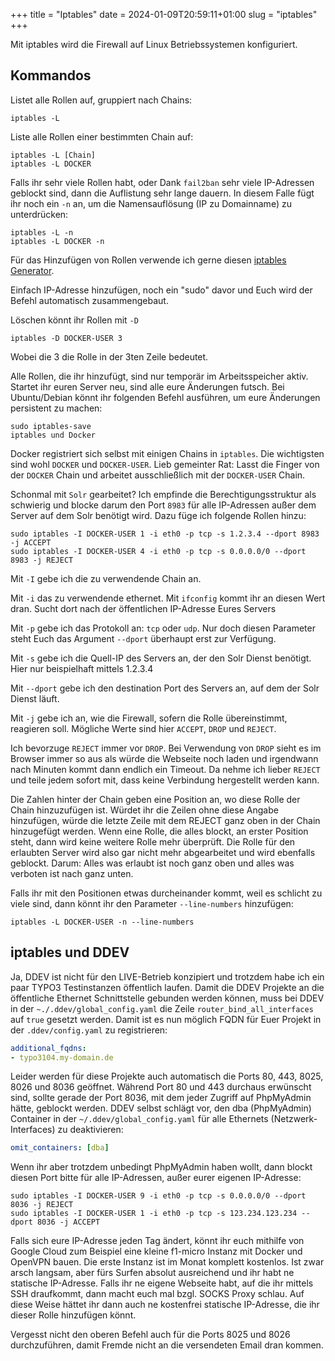 +++
title = "Iptables"
date = 2024-01-09T20:59:11+01:00
slug = "iptables"
+++

Mit iptables wird die Firewall auf Linux Betriebssystemen konfiguriert.

## Kommandos

Listet alle Rollen auf, gruppiert nach Chains:

```shell
iptables -L
```

Liste alle Rollen einer bestimmten Chain auf:

```shell
iptables -L [Chain]
iptables -L DOCKER
```

Falls ihr sehr viele Rollen habt, oder Dank `fail2ban` sehr viele IP-Adressen geblockt sind, dann die Auflistung sehr lange dauern. In diesem Falle fügt ihr noch ein `-n` an, um die Namensauflösung (IP zu Domainname) zu unterdrücken:

```shell
iptables -L -n
iptables -L DOCKER -n
```

Für das Hinzufügen von Rollen verwende ich gerne diesen [iptables Generator](https://www.perturb.org/content/iptables-rules.html).

Einfach IP-Adresse hinzufügen, noch ein "sudo" davor und Euch wird der Befehl automatisch zusammengebaut.

Löschen könnt ihr Rollen mit `-D`

```shell
iptables -D DOCKER-USER 3
```

Wobei die 3 die Rolle in der 3ten Zeile bedeutet.

Alle Rollen, die ihr hinzufügt, sind nur temporär im Arbeitsspeicher aktiv. Startet ihr euren Server neu, sind alle eure Änderungen futsch. Bei Ubuntu/Debian könnt ihr folgenden Befehl ausführen, um eure Änderungen persistent zu machen:

```shell
sudo iptables-save
iptables und Docker
```

Docker registriert sich selbst mit einigen Chains in `iptables`. Die wichtigsten sind wohl `DOCKER` und `DOCKER-USER`. Lieb gemeinter Rat: Lasst die Finger von der `DOCKER` Chain und arbeitet ausschließlich mit der `DOCKER-USER` Chain.

Schonmal mit `Solr` gearbeitet? Ich empfinde die Berechtigungsstruktur als schwierig und blocke darum den Port `8983` für alle IP-Adressen außer dem Server auf dem Solr benötigt wird. Dazu füge ich folgende Rollen hinzu:

```shell
sudo iptables -I DOCKER-USER 1 -i eth0 -p tcp -s 1.2.3.4 --dport 8983 -j ACCEPT
sudo iptables -I DOCKER-USER 4 -i eth0 -p tcp -s 0.0.0.0/0 --dport 8983 -j REJECT
```

Mit `-I` gebe ich die zu verwendende Chain an.

Mit `-i` das zu verwendende ethernet. Mit `ifconfig` kommt ihr an diesen Wert dran. Sucht dort nach der öffentlichen IP-Adresse Eures Servers

Mit `-p` gebe ich das Protokoll an: `tcp` oder `udp`. Nur doch diesen Parameter steht Euch das Argument `--dport` überhaupt erst zur Verfügung.

Mit `-s` gebe ich die Quell-IP des Servers an, der den Solr Dienst benötigt. Hier nur beispielhaft mittels 1.2.3.4

Mit `--dport` gebe ich den destination Port des Servers an, auf dem der Solr Dienst läuft.

Mit `-j` gebe ich an, wie die Firewall, sofern die Rolle übereinstimmt, reagieren soll. Mögliche Werte sind hier `ACCEPT`, `DROP` und `REJECT`.

Ich bevorzuge `REJECT` immer vor `DROP`. Bei Verwendung von `DROP` sieht es im Browser immer so aus als würde die Webseite noch laden und irgendwann nach Minuten kommt dann endlich ein Timeout. Da nehme ich lieber `REJECT` und teile jedem sofort mit, dass keine Verbindung hergestellt werden kann.

Die Zahlen hinter der Chain geben eine Position an, wo diese Rolle der Chain hinzuzufügen ist. Würdet ihr die Zeilen ohne diese Angabe hinzufügen, würde die letzte Zeile mit dem REJECT ganz oben in der Chain hinzugefügt werden. Wenn eine Rolle, die alles blockt, an erster Position steht, dann wird keine weitere Rolle mehr überprüft. Die Rolle für den erlaubten Server wird also gar nicht mehr abgearbeitet und wird ebenfalls geblockt. Darum: Alles was erlaubt ist noch ganz oben und alles was verboten ist nach ganz unten.

Falls ihr mit den Positionen etwas durcheinander kommt, weil es schlicht zu viele sind, dann könnt ihr den Parameter `--line-numbers` hinzufügen:

```shell
iptables -L DOCKER-USER -n --line-numbers
```

## iptables und DDEV

Ja, DDEV ist nicht für den LIVE-Betrieb konzipiert und trotzdem habe ich ein paar TYPO3 Testinstanzen öffentlich laufen. Damit die DDEV Projekte an die öffentliche Ethernet Schnittstelle gebunden werden können, muss bei DDEV in der `~./.ddev/global_config.yaml` die Zeile `router_bind_all_interfaces` auf `true` gesetzt werden. Damit ist es nun möglich FQDN für Euer Projekt in der `.ddev/config.yaml` zu registrieren:

```yaml
additional_fqdns:
- typo3104.my-domain.de
```
Leider werden für diese Projekte auch automatisch die Ports 80, 443, 8025, 8026 und 8036 geöffnet. Während Port 80 und 443 durchaus erwünscht sind, sollte gerade der Port 8036, mit dem jeder Zugriff auf PhpMyAdmin hätte, geblockt werden. DDEV selbst schlägt vor, den dba (PhpMyAdmin) Container in der `~/.ddev/global_config.yaml` für alle Ethernets (Netzwerk-Interfaces) zu deaktivieren:

```yaml
omit_containers: [dba]
```

Wenn ihr aber trotzdem unbedingt PhpMyAdmin haben wollt, dann blockt diesen Port bitte für alle IP-Adressen, außer eurer eigenen IP-Adresse:

```shell
sudo iptables -I DOCKER-USER 9 -i eth0 -p tcp -s 0.0.0.0/0 --dport 8036 -j REJECT
sudo iptables -I DOCKER-USER 1 -i eth0 -p tcp -s 123.234.123.234 --dport 8036 -j ACCEPT
```

Falls sich eure IP-Adresse jeden Tag ändert, könnt ihr euch mithilfe von Google Cloud zum Beispiel eine kleine f1-micro Instanz mit Docker und OpenVPN bauen. Die erste Instanz ist im Monat komplett kostenlos. Ist zwar arsch langsam, aber fürs Surfen absolut ausreichend und ihr habt ne statische IP-Adresse. Falls ihr ne eigene Webseite habt, auf die ihr mittels SSH draufkommt, dann macht euch mal bzgl. SOCKS Proxy schlau. Auf diese Weise hättet ihr dann auch ne kostenfrei statische IP-Adresse, die ihr dieser Rolle hinzufügen könnt.

Vergesst nicht den oberen Befehl auch für die Ports 8025 und 8026 durchzuführen, damit Fremde nicht an die versendeten Email dran kommen.
